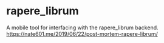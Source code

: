 # rapere_librum
A mobile tool for interfacing with the rapere_librum backend.
https://nate601.me/2019/06/22/post-mortem-rapere-librum/

